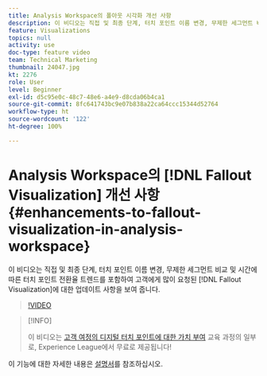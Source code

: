 ```yaml
---
title: Analysis Workspace의 폴아웃 시각화 개선 사항
description: 이 비디오는 직접 및 최종 단계, 터치 포인트 이름 변경, 무제한 세그먼트 비교 및 시간에 따른 터치 포인트 전환율 트렌딩을 포함하여 고객에게 많이 요청된 폴아웃 시각화에 대한 업데이트 사항을 보여 줍니다.
feature: Visualizations
topics: null
activity: use
doc-type: feature video
team: Technical Marketing
thumbnail: 24047.jpg
kt: 2276
role: User
level: Beginner
exl-id: d5c95e0c-48c7-48e6-a4e9-d8cda06b4ca1
source-git-commit: 8fc641743bc9e07b838a22ca64ccc15344d52764
workflow-type: ht
source-wordcount: '122'
ht-degree: 100%

---
```


# Analysis Workspace의 [!DNL Fallout Visualization] 개선 사항 {#enhancements-to-fallout-visualization-in-analysis-workspace}

이 비디오는 직접 및 최종 단계, 터치 포인트 이름 변경, 무제한 세그먼트 비교 및 시간에 따른 터치 포인트 전환율 트렌드를 포함하여 고객에게 많이 요청된 [!DNL Fallout Visualization]에 대한 업데이트 사항을 보여 줍니다.

>[!VIDEO](https://video.tv.adobe.com/v/24047/?quality=12&learn=on)

>[!INFO]
>
> 이 비디오는 [고객 여정의 디지털 터치 포인트에 대한 가치 부여](https://experienceleague.adobe.com/?recommended=Analytics-U-1-2020.2) 교육 과정의 일부로, Experience League에서 무료로 제공됩니다!

이 기능에 대한 자세한 내용은 [설명서](https://experienceleague.adobe.com/docs/analytics/analyze/analysis-workspace/visualizations/fallout/fallout-flow.html?lang=ko)를 참조하십시오.
